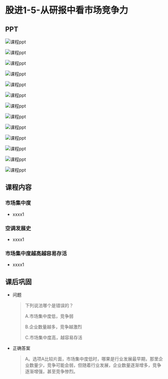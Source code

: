 # 股进1-5-从研报中看市场竞争力

## PPT

![课程ppt](assets/1-5-1.jpg)

![课程ppt](assets/1-5-2.jpg)

![课程ppt](assets/1-5-3.jpg)

![课程ppt](assets/1-5-4.jpg)

![课程ppt](assets/1-5-5.jpg)

![课程ppt](assets/1-5-6.jpg)

![课程ppt](assets/1-5-7.jpg)

![课程ppt](assets/1-5-8.jpg)

![课程ppt](assets/1-5-9.jpg)

![课程ppt](assets/1-5-10.jpg)

![课程ppt](assets/1-5-11.jpg)

![课程ppt](assets/1-5-12.jpg)

![课程ppt](assets/1-5-13.jpg)

## 课程内容

### 市场集中度

- xxxx1

  > 

### 空调发展史

- xxxx1

  > 

### 市场集中度越高越容易存活

- xxxx1

  > 

## 课后巩固

- 问题

  > 下列说法哪个是错误的？
  >
  > A.市场集中度低，竞争弱
  >
  > B.企业数量越多，竞争越激烈
  >
  > C.市场集中度高，越容易存活

- 正确答案

  > A。选项A比较片面，市场集中度低时，哪果是行业发展最早期，那里企业数量少，竞争可能会弱，但随着行业发展，企业数量逐渐增多，竞争逐渐增强，甚至竞争惨烈。